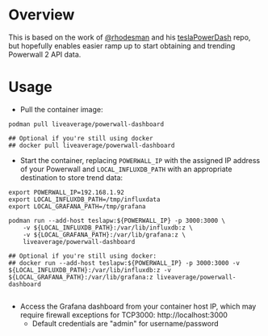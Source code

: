 # Overview

This is based on the work of [@rhodesman](https://github.com/rhodesman) and his [teslaPowerDash](https://github.com/rhodesman/teslaPowerDash) repo, but hopefully enables easier ramp up to start obtaining and trending Powerwall 2 API data.

# Usage

- Pull the container image:

```
podman pull liveaverage/powerwall-dashboard

## Optional if you're still using docker
## docker pull liveaverage/powerwall-dashboard
```


- Start the container, replacing `POWERWALL_IP` with the assigned IP address of your Powerwall and `LOCAL_INFLUXDB_PATH` with an appropriate destination to store trend data:

```
export POWERWALL_IP=192.168.1.92
export LOCAL_INFLUXDB_PATH=/tmp/influxdata
export LOCAL_GRAFANA_PATH=/tmp/grafana

podman run --add-host teslapw:${POWERWALL_IP} -p 3000:3000 \
	-v ${LOCAL_INFLUXDB_PATH}:/var/lib/influxdb:z \
	-v ${LOCAL_GRAFANA_PATH}:/var/lib/grafana:z \
	liveaverage/powerwall-dashboard

## Optional if you're still using docker:
## docker run --add-host teslapw:${POWERWALL_IP} -p 3000:3000 -v ${LOCAL_INFLUXDB_PATH}:/var/lib/influxdb:z -v ${LOCAL_GRAFANA_PATH}:/var/lib/grafana:z liveaverage/powerwall-dashboard
 
```
- Access the Grafana dashboard from your container host IP, which may require firewall exceptions for TCP3000: http://localhost:3000
  - Default credentials are "admin" for username/password

